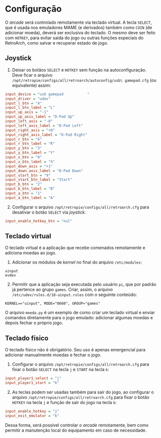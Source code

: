 # Configuração

O *arcade* será controlado remotamente via teclado virtual. A tecla `SELECT`, que é usada nos emuladores MAME (e derivados) também como `COIN` (de adicionar moeda), deverá ser exclusiva do teclado. O mesmo deve ser feito com `HOTKEY`, para evitar saída do jogo ou outras funções especiais do RetroArch, como salvar e recuperar estado de jogo.

## Joystick

1. Deixar os botãos `SELECT` e `HOTKEY` sem função na autoconfiguração. Deve ficar o arquivo `/opt/retropie/configs/all/retroarch/autoconfig/usb\ gamepad.cfg` (ou equivalente) assim:

```ini
input_device = "usb gamepad           "
input_driver = "udev"
input_l_btn = "4"
input_l_btn_label = "L"
input_up_axis = "-1"
input_up_axis_label = "D-Pad Up"
input_left_axis = "-0"
input_left_axis_label = "D-Pad Left"
input_right_axis = "+0"
input_right_axis_label = "D-Pad Right"
input_r_btn = "6"
input_r_btn_label = "R"
input_y_btn = "3"
input_y_btn_label = "Y"
input_x_btn = "0"
input_x_btn_label = "X"
input_down_axis = "+1"
input_down_axis_label = "D-Pad Down"
input_start_btn = "9"
input_start_btn_label = "Start"
input_b_btn = "2"
input_b_btn_label = "B"
input_a_btn = "1"
input_a_btn_label = "A"
```

2. Configurar o arquivo `/opt/retropie/configs/all/retroarch.cfg` para desativar o botão `SELECT` via *joystick*:

```ini
input_enable_hotkey_btn = "nul"
```

## Teclado virtual

O teclado virtual é a aplicação que recebe comenados remotamente e adiciona moedas ao jogo.

1. Adicionar os módulos de *kernel* no final do arquivo `/etc/modules`:

```
uinput
evdev
```

2. Permitir que a aplicação seja executada pelo usuário `pi`, que por padrão já pertence ao grupo `games`. Criar, assim, o arquivo `/etc/udev/rules.d/10-uinput.rules` com o seguinte conteúdo:

```
KERNEL=="uinput", MODE="0660", GROUP="games"
```

O arquivo `moeda.py` é um exemplo de como criar um teclado virtual e enviar comandos diretamente para o jogo emulado: adicionar algumas moedas e depois fechar o próprio jogo.

## Teclado físico

O teclado físico não é obrigatório. Seu uso é apenas emergencial para adicionar manualmente moedas e fechar o jogo.

1. Configurar o arquivo `/opt/retropie/configs/all/retroarch.cfg` para fixar o botão `SELECT` na tecla `j` e `START` na tecla `k`:

```ini
input_player1_select = "j"
input_player1_start = "k"
```

2. As teclas podem ser usadas também para sair do jogo, ao configurar o arquivo `/opt/retropie/configs/all/retroarch.cfg` para fixar o botão `HOTKEY` na tecla `j` e função de sair do jogo na tecla `k`:

```ini
input_enable_hotkey = "j"
input_exit_emulator = "k"
```

Dessa forma, será possível controlar o *arcade* remotamente, bem como permitir a manutenção local do equipamento em caso de necessidade.
